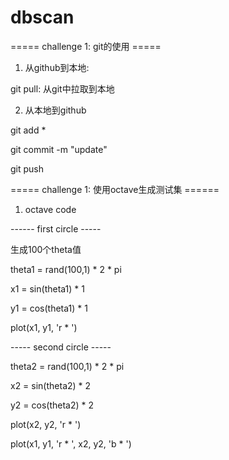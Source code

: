 # dbscan

===== challenge 1: git的使用 =====

1. 从github到本地:

git pull: 从git中拉取到本地

2. 从本地到github

git add *

git commit -m "update"

git push


===== challenge 1: 使用octave生成测试集 ======

1. octave code

------ first circle -----

生成100个theta值

theta1 = rand(100,1) * 2 * pi

x1 = sin(theta1) * 1

y1 = cos(theta1) * 1

plot(x1, y1, 'r * ')


----- second circle -----

theta2 = rand(100,1) * 2 * pi

x2 = sin(theta2) * 2

y2 = cos(theta2) * 2

plot(x2, y2, 'r * ')

plot(x1, y1, 'r * ', x2, y2, 'b * ')


